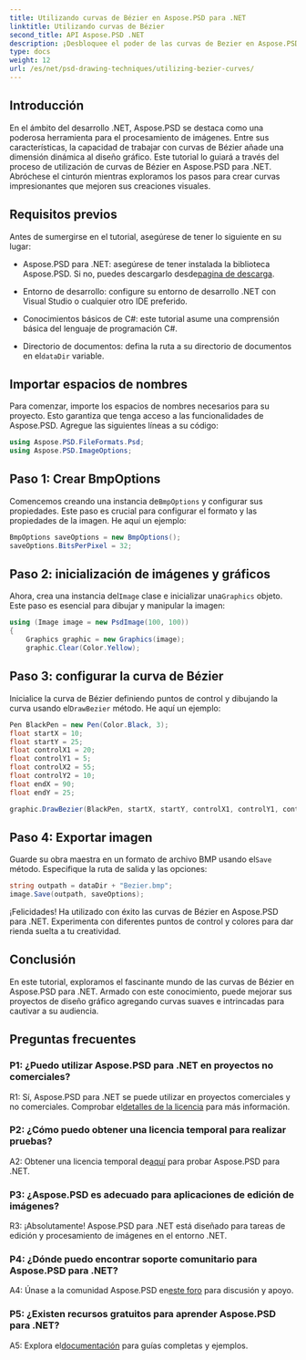 ```yaml
---
title: Utilizando curvas de Bézier en Aspose.PSD para .NET
linktitle: Utilizando curvas de Bézier
second_title: API Aspose.PSD .NET
description: ¡Desbloquee el poder de las curvas de Bezier en Aspose.PSD para .NET! Aprende paso a paso con este tutorial. Mejora tu juego de diseño gráfico hoy.
type: docs
weight: 12
url: /es/net/psd-drawing-techniques/utilizing-bezier-curves/
---
```

## Introducción

En el ámbito del desarrollo .NET, Aspose.PSD se destaca como una poderosa herramienta para el procesamiento de imágenes. Entre sus características, la capacidad de trabajar con curvas de Bézier añade una dimensión dinámica al diseño gráfico. Este tutorial lo guiará a través del proceso de utilización de curvas de Bézier en Aspose.PSD para .NET. Abróchese el cinturón mientras exploramos los pasos para crear curvas impresionantes que mejoren sus creaciones visuales.

## Requisitos previos

Antes de sumergirse en el tutorial, asegúrese de tener lo siguiente en su lugar:

-  Aspose.PSD para .NET: asegúrese de tener instalada la biblioteca Aspose.PSD. Si no, puedes descargarlo desde[pagina de descarga](https://releases.aspose.com/psd/net/).

- Entorno de desarrollo: configure su entorno de desarrollo .NET con Visual Studio o cualquier otro IDE preferido.

- Conocimientos básicos de C#: este tutorial asume una comprensión básica del lenguaje de programación C#.

- Directorio de documentos: defina la ruta a su directorio de documentos en el`dataDir` variable.

## Importar espacios de nombres

Para comenzar, importe los espacios de nombres necesarios para su proyecto. Esto garantiza que tenga acceso a las funcionalidades de Aspose.PSD. Agregue las siguientes líneas a su código:

```csharp
using Aspose.PSD.FileFormats.Psd;
using Aspose.PSD.ImageOptions;
```

## Paso 1: Crear BmpOptions

 Comencemos creando una instancia de`BmpOptions` y configurar sus propiedades. Este paso es crucial para configurar el formato y las propiedades de la imagen. He aquí un ejemplo:

```csharp
BmpOptions saveOptions = new BmpOptions();
saveOptions.BitsPerPixel = 32;
```

## Paso 2: inicialización de imágenes y gráficos

 Ahora, crea una instancia del`Image` clase e inicializar una`Graphics` objeto. Este paso es esencial para dibujar y manipular la imagen:

```csharp
using (Image image = new PsdImage(100, 100))
{
    Graphics graphic = new Graphics(image);
    graphic.Clear(Color.Yellow);
```

## Paso 3: configurar la curva de Bézier

 Inicialice la curva de Bézier definiendo puntos de control y dibujando la curva usando el`DrawBezier` método. He aquí un ejemplo:

```csharp
Pen BlackPen = new Pen(Color.Black, 3);
float startX = 10;
float startY = 25;
float controlX1 = 20;
float controlY1 = 5;
float controlX2 = 55;
float controlY2 = 10;
float endX = 90;
float endY = 25;

graphic.DrawBezier(BlackPen, startX, startY, controlX1, controlY1, controlX2, controlY2, endX, endY);
```

## Paso 4: Exportar imagen

 Guarde su obra maestra en un formato de archivo BMP usando el`Save` método. Especifique la ruta de salida y las opciones:

```csharp
string outpath = dataDir + "Bezier.bmp";
image.Save(outpath, saveOptions);
```

¡Felicidades! Ha utilizado con éxito las curvas de Bézier en Aspose.PSD para .NET. Experimenta con diferentes puntos de control y colores para dar rienda suelta a tu creatividad.

## Conclusión

En este tutorial, exploramos el fascinante mundo de las curvas de Bézier en Aspose.PSD para .NET. Armado con este conocimiento, puede mejorar sus proyectos de diseño gráfico agregando curvas suaves e intrincadas para cautivar a su audiencia.

## Preguntas frecuentes

### P1: ¿Puedo utilizar Aspose.PSD para .NET en proyectos no comerciales?

 R1: Sí, Aspose.PSD para .NET se puede utilizar en proyectos comerciales y no comerciales. Comprobar el[detalles de la licencia](https://purchase.aspose.com/buy) para más información.

### P2: ¿Cómo puedo obtener una licencia temporal para realizar pruebas?

 A2: Obtener una licencia temporal de[aquí](https://purchase.aspose.com/temporary-license/) para probar Aspose.PSD para .NET.

### P3: ¿Aspose.PSD es adecuado para aplicaciones de edición de imágenes?

R3: ¡Absolutamente! Aspose.PSD para .NET está diseñado para tareas de edición y procesamiento de imágenes en el entorno .NET.

### P4: ¿Dónde puedo encontrar soporte comunitario para Aspose.PSD para .NET?

 A4: Únase a la comunidad Aspose.PSD en[este foro](https://forum.aspose.com/c/psd/34) para discusión y apoyo.

### P5: ¿Existen recursos gratuitos para aprender Aspose.PSD para .NET?

 A5: Explora el[documentación](https://reference.aspose.com/psd/net/) para guías completas y ejemplos.
